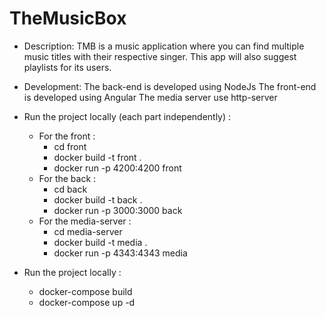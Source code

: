 # TheMusicBox

- Description:
    TMB is a music application where you can find multiple music titles with their respective singer. This app will also suggest playlists for its users.

- Development:
    The back-end is developed using NodeJs
    The front-end is developed using Angular
    The media server use http-server
    
 - Run the project locally (each part independently) :
    - For the front : 
        - cd front
        - docker build -t front .
        - docker run -p 4200:4200 front
    - For the back : 
        - cd back
        - docker build -t back .
        - docker run -p 3000:3000 back
    - For the media-server :
        - cd media-server
        - docker build -t media .
        - docker run -p 4343:4343 media

- Run the project locally :
    - docker-compose build
    - docker-compose up -d
        
